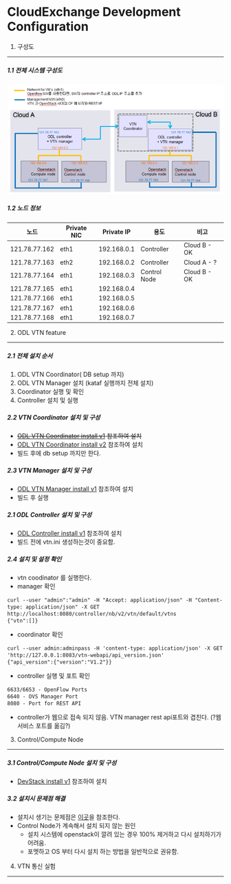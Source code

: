 CloudExchange Development Configuration 
=========================================

1. 구성도
---------

##### 1.1 전체 시스템 구성도
![CloudeExBP](https://github.com/KyongI/cloudexchange/blob/master/heat/CloudExBluePrint.png)

##### 1.2 노드 정보

| 노드        | Private NIC | Private IP | 용도       | 비고            |
|-------------|-------------|------------|------------|-----------------| 
|121.78.77.162|eth1         |192.168.0.1 |Controller  | Cloud B - OK    |
|121.78.77.163|eth2         |192.168.0.2 |Controller  | Cloud A - ?     |
|121.78.77.164|eth1         |192.168.0.3 |Control Node| Cloud B - OK    |
|121.78.77.165|eth1         |192.168.0.4 |            |                 |
|121.78.77.166|eth1         |192.168.0.5 |            |                 |
|121.78.77.167|eth1         |192.168.0.6 |            |                 |
|121.78.77.168|eth1         |192.168.0.7 |            |                 |

2. ODL VTN feature 
----------------------
##### 2.1 전체 설치 순서 
1.  ODL VTN Coordinator( DB setup 까지)
2.  ODL VTN Manager 설치 (kataf 실행까지 전체 설치)
3.  Coordinator 실행 및 확인
4.  Controller 설치 및 실행

##### 2.2 VTN Coordinator 설치 및 구성
- <strike>[ODL VTN Coordinator install v1](https://github.com/KyongI/cloudexchange/blob/master/vtn/ODL_VTNCoordinator_install_v1.md) 참조하여 설치</strike>
- [ODL VTN Coordinator install v2](https://github.com/KyongI/cloudexchange/blob/master/vtn/ODL_VTNCoordinator_install_v2.md) 참조하여 설치
- 빌드 후에 db setup 까지만 한다. 

##### 2.3 VTN Manager 설치 및 구성
- [ODL VTN Manager install v1](https://github.com/KyongI/cloudexchange/blob/master/vtn/ODL_VTNManager_install_v1.md) 참조하여 설치 
- 빌드 후 실행

##### 2.1 ODL Controller 설치 및 구성
- [ODL Controller install v1](https://github.com/KyongI/cloudexchange/blob/master/vtn/ODL_Controller_install_v1.md) 참조하여 설치
- 빌드 전에 vtn.ini 생성하는것이 중요함.

##### 2.4 설치 및 설정 확인 
- vtn coodinator 를 실행한다. 
- manager 확인
```
curl --user "admin":"admin" -H "Accept: application/json" -H "Content-type: application/json" -X GET http://localhost:8080/controller/nb/v2/vtn/default/vtns                          
{"vtn":[]}
```
- coordinator 확인
```
curl --user admin:adminpass -H 'content-type: application/json' -X GET 'http://127.0.0.1:8083/vtn-webapi/api_version.json'  
{"api_version":{"version":"V1.2"}}
```
- controller 실행 및 포트 확인
```
6633/6653 - OpenFlow Ports
6640 - OVS Manager Port
8080 - Port for REST API
```
  * controller가 웹으로 접속 되지 않음. VTN manager rest api포트와 겹친다. (?웹서비스 포트를 옮김?)

3. Control/Compute Node
------------------------

##### 3.1 Control/Compute Node 설치 및 구성
- [DevStack install v1](https://github.com/KyongI/cloudexchange/blob/master/heat/DevstackNode_install_v1.md) 참조하여 설치 

##### 3.2 설치시 문제점 해결
- 설치시 생기는 문제점은 [이곳](https://github.com/KyongI/cloudexchange/blob/master/heat/Devstack_Install_TroubleShooting.md)을 참조한다.
- Control Node가 계속해서 설치 되지 않는 원인
    - 설치 시스템에 openstack이 깔려 있는 경우 100% 제거하고 다시 설치하기가 어려움.
    - 포멧하고 OS 부터 다시 설치 하는 방법을 일반적으로 권유함.

4. VTN 통신 실험
-----------------
